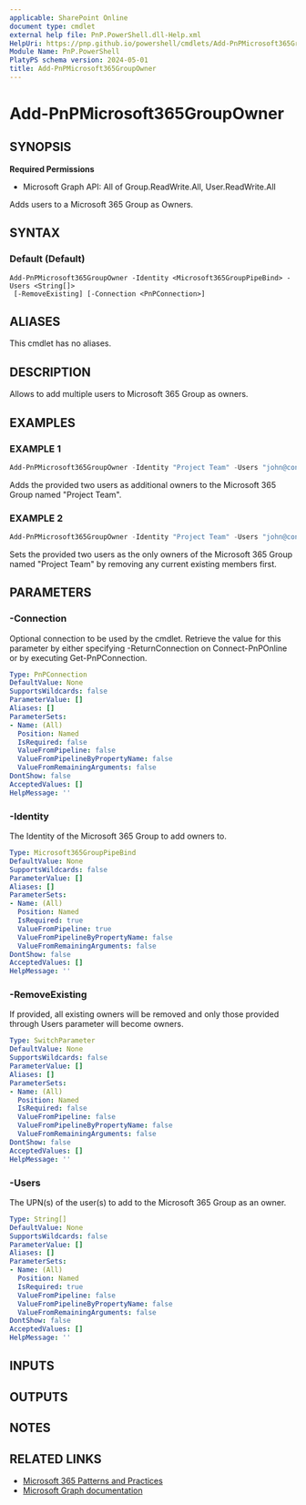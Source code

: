 ```yaml
---
applicable: SharePoint Online
document type: cmdlet
external help file: PnP.PowerShell.dll-Help.xml
HelpUri: https://pnp.github.io/powershell/cmdlets/Add-PnPMicrosoft365GroupOwner.html
Module Name: PnP.PowerShell
PlatyPS schema version: 2024-05-01
title: Add-PnPMicrosoft365GroupOwner
---
```


# Add-PnPMicrosoft365GroupOwner

## SYNOPSIS

**Required Permissions**

  *  Microsoft Graph API: All of Group.ReadWrite.All, User.ReadWrite.All

Adds users to a Microsoft 365 Group as Owners.

## SYNTAX

### Default (Default)

```
Add-PnPMicrosoft365GroupOwner -Identity <Microsoft365GroupPipeBind> -Users <String[]>
 [-RemoveExisting] [-Connection <PnPConnection>]
```

## ALIASES

This cmdlet has no aliases.

## DESCRIPTION

Allows to add multiple users to Microsoft 365 Group as owners.

## EXAMPLES

### EXAMPLE 1

```powershell
Add-PnPMicrosoft365GroupOwner -Identity "Project Team" -Users "john@contoso.onmicrosoft.com","jane@contoso.onmicrosoft.com"
```

Adds the provided two users as additional owners to the Microsoft 365 Group named "Project Team".

### EXAMPLE 2

```powershell
Add-PnPMicrosoft365GroupOwner -Identity "Project Team" -Users "john@contoso.onmicrosoft.com","jane@contoso.onmicrosoft.com" -RemoveExisting
```

Sets the provided two users as the only owners of the Microsoft 365 Group named "Project Team" by removing any current existing members first.

## PARAMETERS

### -Connection

Optional connection to be used by the cmdlet. Retrieve the value for this parameter by either specifying -ReturnConnection on Connect-PnPOnline or by executing Get-PnPConnection.

```yaml
Type: PnPConnection
DefaultValue: None
SupportsWildcards: false
ParameterValue: []
Aliases: []
ParameterSets:
- Name: (All)
  Position: Named
  IsRequired: false
  ValueFromPipeline: false
  ValueFromPipelineByPropertyName: false
  ValueFromRemainingArguments: false
DontShow: false
AcceptedValues: []
HelpMessage: ''
```

### -Identity

The Identity of the Microsoft 365 Group to add owners to.

```yaml
Type: Microsoft365GroupPipeBind
DefaultValue: None
SupportsWildcards: false
ParameterValue: []
Aliases: []
ParameterSets:
- Name: (All)
  Position: Named
  IsRequired: true
  ValueFromPipeline: true
  ValueFromPipelineByPropertyName: false
  ValueFromRemainingArguments: false
DontShow: false
AcceptedValues: []
HelpMessage: ''
```

### -RemoveExisting

If provided, all existing owners will be removed and only those provided through Users parameter will become owners.

```yaml
Type: SwitchParameter
DefaultValue: None
SupportsWildcards: false
ParameterValue: []
Aliases: []
ParameterSets:
- Name: (All)
  Position: Named
  IsRequired: false
  ValueFromPipeline: false
  ValueFromPipelineByPropertyName: false
  ValueFromRemainingArguments: false
DontShow: false
AcceptedValues: []
HelpMessage: ''
```

### -Users

The UPN(s) of the user(s) to add to the Microsoft 365 Group as an owner.

```yaml
Type: String[]
DefaultValue: None
SupportsWildcards: false
ParameterValue: []
Aliases: []
ParameterSets:
- Name: (All)
  Position: Named
  IsRequired: true
  ValueFromPipeline: false
  ValueFromPipelineByPropertyName: false
  ValueFromRemainingArguments: false
DontShow: false
AcceptedValues: []
HelpMessage: ''
```

## INPUTS

## OUTPUTS

## NOTES

## RELATED LINKS

- [Microsoft 365 Patterns and Practices](https://aka.ms/m365pnp)
- [Microsoft Graph documentation](https://learn.microsoft.com/graph/api/group-post-members)
